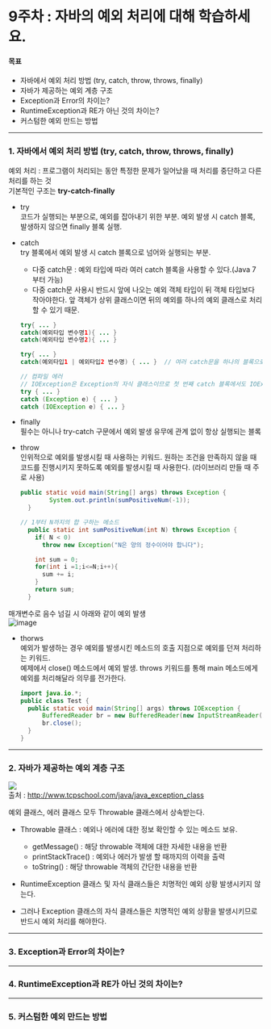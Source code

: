 # 9주차 : 자바의 예외 처리에 대해 학습하세요.

#### 목표

- 자바에서 예외 처리 방법 (try, catch, throw, throws, finally)
- 자바가 제공하는 예외 계층 구조
- Exception과 Error의 차이는?
- RuntimeException과 RE가 아닌 것의 차이는?
- 커스텀한 예외 만드는 방법

------------
### 1. 자바에서 예외 처리 방법 (try, catch, throw, throws, finally)
예외 처리 : 프로그램이 처리되는 동안 특정한 문제가 일어났을 때 처리를 중단하고 다른 처리를 하는 것  
기본적인 구조는 <b>try-catch-finally</b>    
  
- try  
  코드가 실행되는 부분으로, 예외를 잡아내기 위한 부분. 예외 발생 시 catch 블록, 발생하지 않으면 finally 블록 실행.  
- catch  
  try 블록에서 예외 발생 시 catch 블록으로 넘어와 실행되는 부분.  
  - 다중 catch문 : 예외 타입에 따라 여러 catch 블록을 사용할 수 있다.(Java 7부터 가능)  
  - 다중 catch문 사용시 반드시 앞에 나오는 예외 객체 타입이 뒤 객체 타입보다 작아야한다. 앞 객체가 상위 클래스이면 뒤의 예외를 하나의 예외 클래스로 처리할 수 있기 때문.
  ```java
  try{ ... }
  catch(예외타입 변수명1){ ... }
  catch(예외타입 변수명2){ ... }
  
  try{ ... }
  catch(예외타입1 | 예외타입2 변수명) { ... }  // 여러 catch문을 하나의 블록으로 묶을 수 있다.
  
  // 컴파일 에러
  // IOException은 Exception의 자식 클래스이므로 첫 번째 catch 블록에서도 IOException을 처리할 수 있기 때문에 두 번째 블록은 영원히 실행되지 않는다
  try { ... } 
  catch (Exception e) { ... } 
  catch (IOException e) { ... }
  ```
  
- finally  
  필수는 아니나 try-catch 구문에서 예외 발생 유무에 관계 없이 항상 실행되는 블록  
    
- throw  
  인위적으로 예외를 발생시킬 때 사용하는 키워드. 원하는 조건을 만족하지 않을 때 코드를 진행시키지 못하도록 예외를 발생시킬 때 사용한다.
  (라이브러리 만들 때 주로 사용)  
  ```java
  public static void main(String[] args) throws Exception {
		  System.out.println(sumPositiveNum(-1));
	}
  
  // 1부터 N까지의 합 구하는 메소드 
	public static int sumPositiveNum(int N) throws Exception {
      if( N < 0)
        throw new Exception("N은 양의 정수이어야 합니다");

      int sum = 0;
      for(int i =1;i<=N;i++){
        sum += i;
      }
      return sum;
	}
  ```
매개변수로 음수 넘길 시 아래와 같이 예외 발생    
![image](https://user-images.githubusercontent.com/34119641/114515668-8fa61680-9c77-11eb-9edc-049e71d19061.png)  
 
- thorws  
  예외가 발생하는 경우 예외를 발생시킨 메소드의 호출 지점으로 예외를 던져 처리하는 키워드.  
  예제에서 close() 메소드에서 예외 발생. throws 키워드를 통해 main 메소드에게 예외를 처리해달라 의무를 전가한다.  
    
  ```java
  import java.io.*;
  public class Test {
    public static void main(String[] args) throws IOException {
        BufferedReader br = new BufferedReader(new InputStreamReader(System.in));
        br.close();
    }
  }
  ```
  
------------
### 2. 자바가 제공하는 예외 계층 구조
![](http://www.tcpschool.com/lectures/img_java_exception_class_hierarchy.png)  
출처 : http://www.tcpschool.com/java/java_exception_class  
  
예외 클래스, 에러 클래스 모두 Throwable 클래스에서 상속받는다.
- Throwable 클래스 : 예외나 에러에 대한 정보 확인할 수 있는 메소드 보유.  
  - getMessage() : 해당 throwable 객체에 대한 자세한 내용을 반환
  - printStackTrace() : 예외나 에러가 발생 할 때까지의 이력을 출력
  - toString() : 해당 throwable 객체의 간단한 내용을 반환
  
- RuntimeException 클래스 및 자식 클래스들은 치명적인 예외 상황 발생시키지 않는다.
- 그러나 Exception 클래스의 자식 클래스들은 치명적인 예외 상황을 발생시키므로 반드시 예외 처리를 해야한다.

  
------------
### 3. Exception과 Error의 차이는?




------------
### 4. RuntimeException과 RE가 아닌 것의 차이는?

------------
### 5. 커스텀한 예외 만드는 방법
